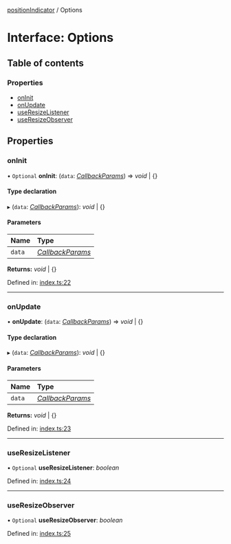 [positionIndicator](../README.md) / Options

# Interface: Options

## Table of contents

### Properties

- [onInit](options.md#oninit)
- [onUpdate](options.md#onupdate)
- [useResizeListener](options.md#useresizelistener)
- [useResizeObserver](options.md#useresizeobserver)

## Properties

### onInit

• `Optional` **onInit**: (`data`: [*CallbackParams*](callbackparams.md)) => *void* \| {}

#### Type declaration

▸ (`data`: [*CallbackParams*](callbackparams.md)): *void* \| {}

#### Parameters

| Name | Type |
| :------ | :------ |
| `data` | [*CallbackParams*](callbackparams.md) |

**Returns:** *void* \| {}

Defined in: [index.ts:22](https://github.com/kunukn/position-indicator/blob/985b917/src/index.ts#L22)

___

### onUpdate

• **onUpdate**: (`data`: [*CallbackParams*](callbackparams.md)) => *void* \| {}

#### Type declaration

▸ (`data`: [*CallbackParams*](callbackparams.md)): *void* \| {}

#### Parameters

| Name | Type |
| :------ | :------ |
| `data` | [*CallbackParams*](callbackparams.md) |

**Returns:** *void* \| {}

Defined in: [index.ts:23](https://github.com/kunukn/position-indicator/blob/985b917/src/index.ts#L23)

___

### useResizeListener

• `Optional` **useResizeListener**: *boolean*

Defined in: [index.ts:24](https://github.com/kunukn/position-indicator/blob/985b917/src/index.ts#L24)

___

### useResizeObserver

• `Optional` **useResizeObserver**: *boolean*

Defined in: [index.ts:25](https://github.com/kunukn/position-indicator/blob/985b917/src/index.ts#L25)
